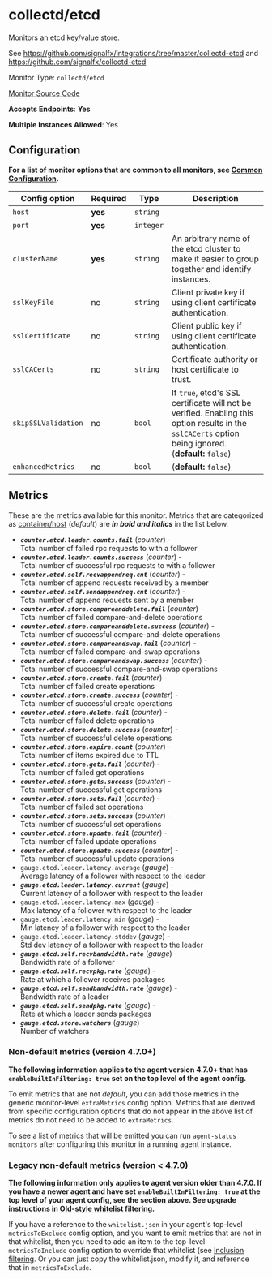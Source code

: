 <!--- GENERATED BY gomplate from scripts/docs/monitor-page.md.tmpl --->

# collectd/etcd

Monitors an etcd key/value store.

See https://github.com/signalfx/integrations/tree/master/collectd-etcd and
https://github.com/signalfx/collectd-etcd


Monitor Type: `collectd/etcd`

[Monitor Source Code](https://github.com/signalfx/signalfx-agent/tree/master/internal/monitors/collectd/etcd)

**Accepts Endpoints**: **Yes**

**Multiple Instances Allowed**: Yes

## Configuration

**For a list of monitor options that are common to all monitors, see [Common
Configuration](../monitor-config.md#common-configuration).**


| Config option | Required | Type | Description |
| --- | --- | --- | --- |
| `host` | **yes** | `string` |  |
| `port` | **yes** | `integer` |  |
| `clusterName` | **yes** | `string` | An arbitrary name of the etcd cluster to make it easier to group together and identify instances. |
| `sslKeyFile` | no | `string` | Client private key if using client certificate authentication. |
| `sslCertificate` | no | `string` | Client public key if using client certificate authentication. |
| `sslCACerts` | no | `string` | Certificate authority or host certificate to trust. |
| `skipSSLValidation` | no | `bool` | If `true`, etcd's SSL certificate will not be verified. Enabling this option results in the `sslCACerts` option being ignored. (**default:** `false`) |
| `enhancedMetrics` | no | `bool` |  (**default:** `false`) |


## Metrics

These are the metrics available for this monitor.
Metrics that are categorized as
[container/host](https://docs.signalfx.com/en/latest/admin-guide/usage.html#about-custom-bundled-and-high-resolution-metrics)
(*default*) are ***in bold and italics*** in the list below.


 - ***`counter.etcd.leader.counts.fail`*** (*counter*) - <br>    Total number of failed rpc requests to with a follower
 - ***`counter.etcd.leader.counts.success`*** (*counter*) - <br>    Total number of successful rpc requests to with a follower
 - ***`counter.etcd.self.recvappendreq.cnt`*** (*counter*) - <br>    Total number of append requests received by a member
 - ***`counter.etcd.self.sendappendreq.cnt`*** (*counter*) - <br>    Total number of append requests sent by a member
 - ***`counter.etcd.store.compareanddelete.fail`*** (*counter*) - <br>    Total number of failed compare-and-delete operations
 - ***`counter.etcd.store.compareanddelete.success`*** (*counter*) - <br>    Total number of successful compare-and-delete operations
 - ***`counter.etcd.store.compareandswap.fail`*** (*counter*) - <br>    Total number of failed compare-and-swap operations
 - ***`counter.etcd.store.compareandswap.success`*** (*counter*) - <br>    Total number of successful compare-and-swap operations
 - ***`counter.etcd.store.create.fail`*** (*counter*) - <br>    Total number of failed create operations
 - ***`counter.etcd.store.create.success`*** (*counter*) - <br>    Total number of successful create operations
 - ***`counter.etcd.store.delete.fail`*** (*counter*) - <br>    Total number of failed delete operations
 - ***`counter.etcd.store.delete.success`*** (*counter*) - <br>    Total number of successful delete operations
 - ***`counter.etcd.store.expire.count`*** (*counter*) - <br>    Total number of items expired due to TTL
 - ***`counter.etcd.store.gets.fail`*** (*counter*) - <br>    Total number of failed get operations
 - ***`counter.etcd.store.gets.success`*** (*counter*) - <br>    Total number of successful get operations
 - ***`counter.etcd.store.sets.fail`*** (*counter*) - <br>    Total number of failed set operations
 - ***`counter.etcd.store.sets.success`*** (*counter*) - <br>    Total number of successful set operations
 - ***`counter.etcd.store.update.fail`*** (*counter*) - <br>    Total number of failed update operations
 - ***`counter.etcd.store.update.success`*** (*counter*) - <br>    Total number of successful update operations
 - `gauge.etcd.leader.latency.average` (*gauge*) - <br>    Average latency of a follower with respect to the leader
 - ***`gauge.etcd.leader.latency.current`*** (*gauge*) - <br>    Current latency of a follower with respect to the leader
 - `gauge.etcd.leader.latency.max` (*gauge*) - <br>    Max latency of a follower with respect to the leader
 - `gauge.etcd.leader.latency.min` (*gauge*) - <br>    Min latency of a follower with respect to the leader
 - `gauge.etcd.leader.latency.stddev` (*gauge*) - <br>    Std dev latency of a follower with respect to the leader
 - ***`gauge.etcd.self.recvbandwidth.rate`*** (*gauge*) - <br>    Bandwidth rate of a follower
 - ***`gauge.etcd.self.recvpkg.rate`*** (*gauge*) - <br>    Rate at which a follower receives packages
 - ***`gauge.etcd.self.sendbandwidth.rate`*** (*gauge*) - <br>    Bandwidth rate of a leader
 - ***`gauge.etcd.self.sendpkg.rate`*** (*gauge*) - <br>    Rate at which a leader sends packages
 - ***`gauge.etcd.store.watchers`*** (*gauge*) - <br>    Number of watchers

### Non-default metrics (version 4.7.0+)

**The following information applies to the agent version 4.7.0+ that has
`enableBuiltInFiltering: true` set on the top level of the agent config.**

To emit metrics that are not _default_, you can add those metrics in the
generic monitor-level `extraMetrics` config option.  Metrics that are derived
from specific configuration options that do not appear in the above list of
metrics do not need to be added to `extraMetrics`.

To see a list of metrics that will be emitted you can run `agent-status
monitors` after configuring this monitor in a running agent instance.

### Legacy non-default metrics (version < 4.7.0)

**The following information only applies to agent version older than 4.7.0. If
you have a newer agent and have set `enableBuiltInFiltering: true` at the top
level of your agent config, see the section above. See upgrade instructions in
[Old-style whitelist filtering](../legacy-filtering.md#old-style-whitelist-filtering).**

If you have a reference to the `whitelist.json` in your agent's top-level
`metricsToExclude` config option, and you want to emit metrics that are not in
that whitelist, then you need to add an item to the top-level
`metricsToInclude` config option to override that whitelist (see [Inclusion
filtering](../legacy-filtering.md#inclusion-filtering).  Or you can just
copy the whitelist.json, modify it, and reference that in `metricsToExclude`.



